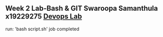 Week 2 Lab-Bash & GIT
Swaroopa Samanthula x19229275
[Devops Lab](https://github.com/swaroopa1986/devops-lab-2-task.git)
---
run: 'bash script.sh'
job completed